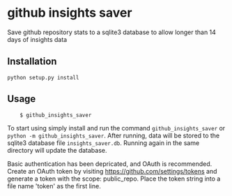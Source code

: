 # github insights saver
Save github repository stats to a sqlite3 database to allow longer than 14 days of insights data


## Installation
`python setup.py install`

## Usage
```
    $ github_insights_saver
```

To start using simply install and run the command `github_insights_saver` or `python -m github_insights_saver`. After running, data will be stored to the sqlite3 database file `insights_saver.db`. Running again in the same directory will update the database.

Basic authentication has been depricated, and OAuth is recommended. Create an OAuth token by visiting https://github.com/settings/tokens and generate a token with the scope: public_repo. Place the token string into a file name 'token' as the first line.
